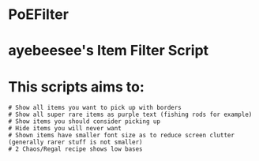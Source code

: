 # PoEFilter

# ayebeesee's Item Filter Script
# This scripts aims to:
	# Show all items you want to pick up with borders
	# Show all super rare items as purple text (fishing rods for example)
	# Show items you should consider picking up
	# Hide items you will never want
	# Shown items have smaller font size as to reduce screen clutter (generally rarer stuff is not smaller)
	# 2 Chaos/Regal recipe shows low bases